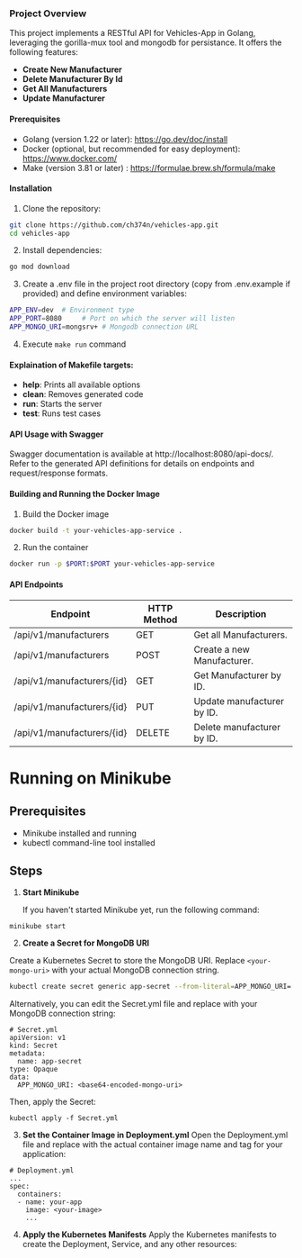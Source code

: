 ### Project Overview

This project implements a RESTful API for Vehicles-App in Golang, leveraging the gorilla-mux tool and mongodb for persistance. It offers the following features:

- **Create New Manufacturer**
- **Delete Manufacturer By Id**
- **Get All Manufacturers**
- **Update Manufacturer**
#### Prerequisites

- Golang (version 1.22 or later): https://go.dev/doc/install
- Docker (optional, but recommended for easy deployment): https://www.docker.com/
- Make (version 3.81 or later) : https://formulae.brew.sh/formula/make
####  Installation
1. Clone the repository:

```bash
git clone https://github.com/ch374n/vehicles-app.git
cd vehicles-app
```
2. Install dependencies:
```bash
go mod download
```
3. Create a .env file in the project root directory (copy from .env.example if provided) and define environment variables:
```bash
APP_ENV=dev  # Environment type 
APP_PORT=8080     # Port on which the server will listen
APP_MONGO_URI=mongsrv+ # Mongodb connection URL
```
4. Execute `make run` command

#### Explaination of Makefile targets:
- **help**: Prints all available options
- **clean**: Removes generated code
- **run**: Starts the server
- **test**: Runs test cases

#### API Usage with Swagger
Swagger documentation is available at http://localhost:8080/api-docs/. 
Refer to the generated API definitions for details on endpoints and request/response formats.

#### Building and Running the Docker Image
1. Build the Docker image
```bash
docker build -t your-vehicles-app-service . 
```

2. Run the container
```bash
docker run -p $PORT:$PORT your-vehicles-app-service
```
#### API Endpoints

| Endpoint           | HTTP Method | Description                                                               |
|--------------------|-------------|---------------------------------------------------------------------------|
| /api/v1/manufacturers    | GET        | Get all Manufacturers.          |
| /api/v1/manufacturers    | POST        | Create a new Manufacturer.          |
| /api/v1/manufacturers/{id} | GET         | Get Manufacturer by ID. |
| /api/v1/manufacturers/{id}    | PUT         | Update manufacturer by ID.        |
| /api/v1/manufacturers/{id}    | DELETE         | Delete manufacturer by ID.        |

# Running on Minikube

## Prerequisites

- Minikube installed and running
- kubectl command-line tool installed

## Steps

1. **Start Minikube**

   If you haven't started Minikube yet, run the following command:
```
minikube start
```

2. **Create a Secret for MongoDB URI**

Create a Kubernetes Secret to store the MongoDB URI. Replace `<your-mongo-uri>` with your actual MongoDB connection string.

```bash
kubectl create secret generic app-secret --from-literal=APP_MONGO_URI='<your-mongo-uri>'
```

Alternatively, you can edit the Secret.yml file and replace <your-mongo-uri> with your MongoDB connection string:

```
# Secret.yml
apiVersion: v1
kind: Secret
metadata:
  name: app-secret
type: Opaque
data:
  APP_MONGO_URI: <base64-encoded-mongo-uri>
```

Then, apply the Secret:

```
kubectl apply -f Secret.yml
```

3. **Set the Container Image in Deployment.yml**
Open the Deployment.yml file and replace <your-image> with the actual container image name and tag for your application:

```
# Deployment.yml
...
spec:
  containers:
  - name: your-app
    image: <your-image>
    ...
```

4. **Apply the Kubernetes Manifests**
Apply the Kubernetes manifests to create the Deployment, Service, and any other resources:
